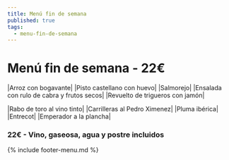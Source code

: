 ```yaml
---
title: Menú fin de semana
published: true
tags:
  - menu-fin-de-semana
---
```


# Menú fin de semana - 22€

|Arroz con bogavante|
|Pisto castellano con huevo|
|Salmorejo|
|Ensalada con rulo de cabra y frutos secos|
|Revuelto de trigueros con jamón|


|Rabo de toro al vino tinto|
|Carrilleras al Pedro Ximenez|
|Pluma ibérica|
|Entrecot|
|Emperador a la plancha|

### 22€ - Vino, gaseosa, agua y postre incluidos


{% include footer-menu.md %}
